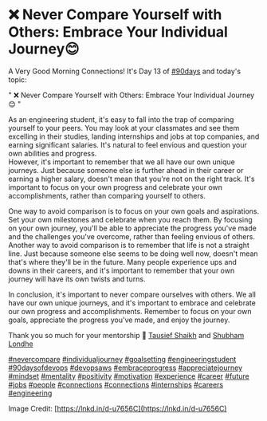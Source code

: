 # ❌ Never Compare Yourself with Others: Embrace Your Individual Journey😊

A Very Good Morning Connections! It's Day 13 of [#90days](https://www.linkedin.com/feed/hashtag/?keywords=90days&highlightedUpdateUrns=urn%3Ali%3Aactivity%3A7024967487951712256) and today's topic:  
  
" ❌ Never Compare Yourself with Others: Embrace Your Individual Journey😊 "  
  
As an engineering student, it's easy to fall into the trap of comparing yourself to your peers. You may look at your classmates and see them excelling in their studies, landing internships and jobs at top companies, and earning significant salaries. It's natural to feel envious and question your own abilities and progress.  
However, it's important to remember that we all have our own unique journeys. Just because someone else is further ahead in their career or earning a higher salary, doesn't mean that you're not on the right track. It's important to focus on your own progress and celebrate your own accomplishments, rather than comparing yourself to others.  
  
One way to avoid comparison is to focus on your own goals and aspirations. Set your own milestones and celebrate when you reach them. By focusing on your own journey, you'll be able to appreciate the progress you've made and the challenges you've overcome, rather than feeling envious of others. Another way to avoid comparison is to remember that life is not a straight line. Just because someone else seems to be doing well now, doesn't mean that's where they'll be in the future. Many people experience ups and downs in their careers, and it's important to remember that your own journey will have its own twists and turns.  
  
In conclusion, it's important to never compare ourselves with others. We all have our own unique journeys, and it's important to embrace and celebrate our own progress and accomplishments. Remember to focus on your own goals, appreciate the progress you've made, and enjoy the journey.  
  
Thank you so much for your mentorship 🙏 [Tausief Shaikh](https://www.linkedin.com/in/ACoAAA-y4eMBDS3t7aG32tY5JnuUK-Xc8dgA5MY) and [Shubham Londhe](https://www.linkedin.com/in/ACoAABhZ4kMBt55axHJpEnVRp0UOUl-_JwwmPwk)  
  
[#nevercompare](https://www.linkedin.com/feed/hashtag/?keywords=nevercompare&highlightedUpdateUrns=urn%3Ali%3Aactivity%3A7024967487951712256) [#individualjourney](https://www.linkedin.com/feed/hashtag/?keywords=individualjourney&highlightedUpdateUrns=urn%3Ali%3Aactivity%3A7024967487951712256) [#goalsetting](https://www.linkedin.com/feed/hashtag/?keywords=goalsetting&highlightedUpdateUrns=urn%3Ali%3Aactivity%3A7024967487951712256) [#engineeringstudent](https://www.linkedin.com/feed/hashtag/?keywords=engineeringstudent&highlightedUpdateUrns=urn%3Ali%3Aactivity%3A7024967487951712256) [#90daysofdevops](https://www.linkedin.com/feed/hashtag/?keywords=90daysofdevops&highlightedUpdateUrns=urn%3Ali%3Aactivity%3A7024967487951712256) [#devopsaws](https://www.linkedin.com/feed/hashtag/?keywords=devopsaws&highlightedUpdateUrns=urn%3Ali%3Aactivity%3A7024967487951712256) [#embraceprogress](https://www.linkedin.com/feed/hashtag/?keywords=embraceprogress&highlightedUpdateUrns=urn%3Ali%3Aactivity%3A7024967487951712256) [#appreciatejourney](https://www.linkedin.com/feed/hashtag/?keywords=appreciatejourney&highlightedUpdateUrns=urn%3Ali%3Aactivity%3A7024967487951712256) [#mindset](https://www.linkedin.com/feed/hashtag/?keywords=mindset&highlightedUpdateUrns=urn%3Ali%3Aactivity%3A7024967487951712256) [#mentality](https://www.linkedin.com/feed/hashtag/?keywords=mentality&highlightedUpdateUrns=urn%3Ali%3Aactivity%3A7024967487951712256) [#positivity](https://www.linkedin.com/feed/hashtag/?keywords=positivity&highlightedUpdateUrns=urn%3Ali%3Aactivity%3A7024967487951712256) [#motivation](https://www.linkedin.com/feed/hashtag/?keywords=motivation&highlightedUpdateUrns=urn%3Ali%3Aactivity%3A7024967487951712256) [#experience](https://www.linkedin.com/feed/hashtag/?keywords=experience&highlightedUpdateUrns=urn%3Ali%3Aactivity%3A7024967487951712256) [#career](https://www.linkedin.com/feed/hashtag/?keywords=career&highlightedUpdateUrns=urn%3Ali%3Aactivity%3A7024967487951712256) [#future](https://www.linkedin.com/feed/hashtag/?keywords=future&highlightedUpdateUrns=urn%3Ali%3Aactivity%3A7024967487951712256) [#jobs](https://www.linkedin.com/feed/hashtag/?keywords=jobs&highlightedUpdateUrns=urn%3Ali%3Aactivity%3A7024967487951712256) [#people](https://www.linkedin.com/feed/hashtag/?keywords=people&highlightedUpdateUrns=urn%3Ali%3Aactivity%3A7024967487951712256) [#connections](https://www.linkedin.com/feed/hashtag/?keywords=connections&highlightedUpdateUrns=urn%3Ali%3Aactivity%3A7024967487951712256) [#connections](https://www.linkedin.com/feed/hashtag/?keywords=connections&highlightedUpdateUrns=urn%3Ali%3Aactivity%3A7024967487951712256) [#internships](https://www.linkedin.com/feed/hashtag/?keywords=internships&highlightedUpdateUrns=urn%3Ali%3Aactivity%3A7024967487951712256) [#careers](https://www.linkedin.com/feed/hashtag/?keywords=careers&highlightedUpdateUrns=urn%3Ali%3Aactivity%3A7024967487951712256) [#engineering](https://www.linkedin.com/feed/hashtag/?keywords=engineering&highlightedUpdateUrns=urn%3Ali%3Aactivity%3A7024967487951712256)  
  
  
Image Credit: [https://lnkd.in/d-u7656C](https://lnkd.in/d-u7656C)